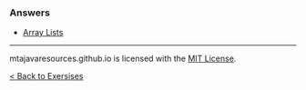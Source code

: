 ### Answers
* [Array Lists](/exercises/answers/arraylists)
***
mtajavaresources.github.io is licensed with the [MIT License](/LICENSE).

[< Back to Exersises](/exercises)
